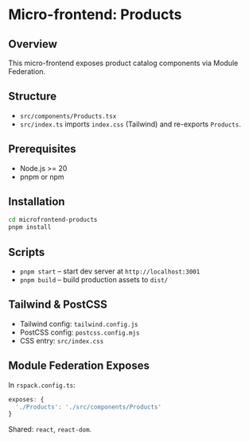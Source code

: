 # Micro-frontend: Products

## Overview

This micro-frontend exposes product catalog components via Module Federation.

## Structure

- `src/components/Products.tsx`
- `src/index.ts` imports `index.css` (Tailwind) and re-exports `Products`.

## Prerequisites

- Node.js >= 20
- pnpm or npm

## Installation

```bash
cd microfrontend-products
pnpm install
```

## Scripts

- `pnpm start` – start dev server at `http://localhost:3001`
- `pnpm build` – build production assets to `dist/`

## Tailwind & PostCSS

- Tailwind config: `tailwind.config.js`
- PostCSS config: `postcss.config.mjs`
- CSS entry: `src/index.css`

## Module Federation Exposes

In `rspack.config.ts`:

```js
exposes: {
  './Products': './src/components/Products'
}
```

Shared: `react`, `react-dom`.

